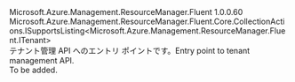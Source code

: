 <Type Name="ITenants" FullName="Microsoft.Azure.Management.ResourceManager.Fluent.ITenants">
  <TypeSignature Language="C#" Value="public interface ITenants : Microsoft.Azure.Management.ResourceManager.Fluent.Core.CollectionActions.ISupportsListing&lt;Microsoft.Azure.Management.ResourceManager.Fluent.ITenant&gt;" />
  <TypeSignature Language="ILAsm" Value=".class public interface auto ansi abstract ITenants implements class Microsoft.Azure.Management.ResourceManager.Fluent.Core.CollectionActions.ISupportsListing`1&lt;class Microsoft.Azure.Management.ResourceManager.Fluent.ITenant&gt;" />
  <TypeSignature Language="DocId" Value="T:Microsoft.Azure.Management.ResourceManager.Fluent.ITenants" />
  <TypeSignature Language="VB.NET" Value="Public Interface ITenants&#xA;Implements ISupportsListing(Of ITenant)" />
  <TypeSignature Language="F#" Value="type ITenants = interface&#xA;    interface ISupportsListing&lt;ITenant&gt;" />
  <AssemblyInfo>
    <AssemblyName>Microsoft.Azure.Management.ResourceManager.Fluent</AssemblyName>
    <AssemblyVersion>1.0.0.60</AssemblyVersion>
  </AssemblyInfo>
  <Interfaces>
    <Interface>
      <InterfaceName>Microsoft.Azure.Management.ResourceManager.Fluent.Core.CollectionActions.ISupportsListing&lt;Microsoft.Azure.Management.ResourceManager.Fluent.ITenant&gt;</InterfaceName>
    </Interface>
  </Interfaces>
  <Docs>
    <summary>
            <span data-ttu-id="f33cf-101">テナント管理 API へのエントリ ポイントです。</span><span class="sxs-lookup"><span data-stu-id="f33cf-101">Entry point to tenant management API.</span></span>
            </summary>
    <remarks>To be added.</remarks>
  </Docs>
  <Members />
</Type>